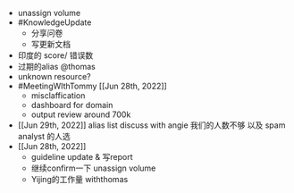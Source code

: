 - unassign volume
- #KnowledgeUpdate
	- 分享问卷
	- 写更新文档
- 印度的 score/ 错误数
- 过期的alias @thomas
- unknown resource?
- #MeetingWIthTommy [[Jun 28th, 2022]]
	- misclaffication
	- dashboard for domain
	- output review around 700k
- [[Jun 29th, 2022]] alias list discuss with angie 我们的人数不够 以及 spam analyst 的人选
- [[Jun 28th, 2022]]
	- guideline update & 写report
	- 继续confirm一下 unassign volume
	- Yijing的工作量 withthomas